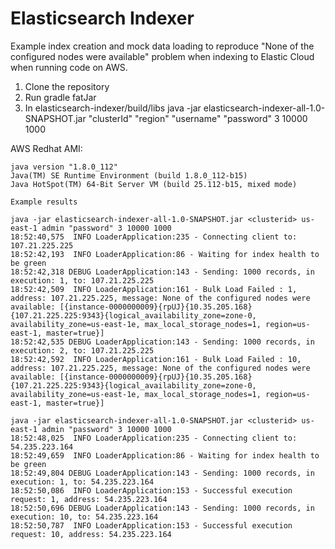 #  Elasticsearch Indexer

Example index creation and mock data loading to reproduce "None of the configured nodes were available" problem when indexing to Elastic Cloud when running code on AWS.

1. Clone the repository
2. Run gradle fatJar
3. In elasticsearch-indexer/build/libs java -jar elasticsearch-indexer-all-1.0-SNAPSHOT.jar "clusterId" "region" "username" "password" 3 10000 1000


AWS Redhat AMI:

	java version "1.8.0_112"
	Java(TM) SE Runtime Environment (build 1.8.0_112-b15)
	Java HotSpot(TM) 64-Bit Server VM (build 25.112-b15, mixed mode)
	
	Example results
	
	java -jar elasticsearch-indexer-all-1.0-SNAPSHOT.jar <clusterid> us-east-1 admin "password" 3 10000 1000
    18:52:40,575  INFO LoaderApplication:235 - Connecting client to: 107.21.225.225
    18:52:42,193  INFO LoaderApplication:86 - Waiting for index health to be green
    18:52:42,318 DEBUG LoaderApplication:143 - Sending: 1000 records, in execution: 1, to: 107.21.225.225
    18:52:42,509  INFO LoaderApplication:161 - Bulk Load Failed : 1, address: 107.21.225.225, message: None of the configured nodes were available: [{instance-0000000009}{rpUJ}{10.35.205.168}{107.21.225.225:9343}{logical_availability_zone=zone-0, availability_zone=us-east-1e, max_local_storage_nodes=1, region=us-east-1, master=true}]
    18:52:42,535 DEBUG LoaderApplication:143 - Sending: 1000 records, in execution: 2, to: 107.21.225.225
    18:52:42,592  INFO LoaderApplication:161 - Bulk Load Failed : 10, address: 107.21.225.225, message: None of the configured nodes were available: [{instance-0000000009}{rpUJ}{10.35.205.168}{107.21.225.225:9343}{logical_availability_zone=zone-0, availability_zone=us-east-1e, max_local_storage_nodes=1, region=us-east-1, master=true}]
    
    java -jar elasticsearch-indexer-all-1.0-SNAPSHOT.jar <clusterid> us-east-1 admin "password" 3 10000 1000
    18:52:48,025  INFO LoaderApplication:235 - Connecting client to: 54.235.223.164
    18:52:49,659  INFO LoaderApplication:86 - Waiting for index health to be green
    18:52:49,804 DEBUG LoaderApplication:143 - Sending: 1000 records, in execution: 1, to: 54.235.223.164
    18:52:50,086  INFO LoaderApplication:153 - Successful execution request: 1, address: 54.235.223.164
    18:52:50,696 DEBUG LoaderApplication:143 - Sending: 1000 records, in execution: 10, to: 54.235.223.164
    18:52:50,787  INFO LoaderApplication:153 - Successful execution request: 10, address: 54.235.223.164